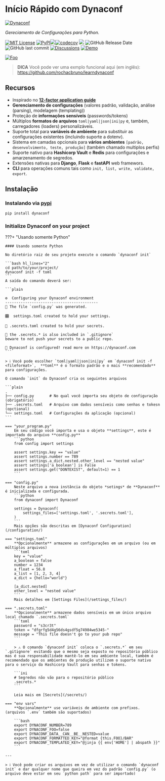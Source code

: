 # Início Rápido com Dynaconf 

<p style="align-content: center">
  <a href="https://dynaconf.com"><img src="img/logo_400.svg?sanitize=true" alt="Dynaconf"></a>
</p>
<p style="align-content: center">
    <em>Gereciamento de Configurações para Python.</em>
</p>

<p style="align-content: center"><a href="/LICENSE"><img alt="MIT License" src="https://img.shields.io/badge/license-MIT-007EC7.svg?style=flat-square"></a> <a href="https://pypi.python.org/pypi/dynaconf"><img alt="PyPI" src="https://img.shields.io/pypi/v/dynaconf.svg"></a><a href="https://github.com/rochacbruno/dynaconf/actions/workflows/main.yml"><img src="https://github.com/rochacbruno/dynaconf/actions/workflows/main.yml/badge.svg"></a><a href="https://codecov.io/gh/rochacbruno/dynaconf"><img alt="codecov" src="https://codecov.io/gh/rochacbruno/dynaconf/branch/master/graph/badge.svg"></a> <a href="https://www.codacy.com/gh/rochacbruno/dynaconf/dashboard?utm_source=github.com&amp;utm_medium=referral&amp;utm_content=rochacbruno/dynaconf&amp;utm_campaign=Badge_Grade"><img src="https://app.codacy.com/project/badge/Grade/42d2f11ef0a446808b246c8c69603f6e"/></a> <img alt="GitHub Release Date" src="https://img.shields.io/github/release-date/rochacbruno/dynaconf.svg"> <img alt="GitHub last commit" src="https://img.shields.io/github/last-commit/rochacbruno/dynaconf.svg"> <a href="https://github.com/rochacbruno/dynaconf/discussions"><img alt="Discussions" src="https://img.shields.io/badge/discussions-forum-yellow.svg?logo=googlechat"></a> <a href="https://github.com/rochacbruno/learndynaconf"><img alt="Demo" src="https://img.shields.io/badge/demo-learn-blue.svg?logo=gnubash"></a></p>


[![Foo](https://xscode.com/assets/promo-banner.svg)](https://xscode.com/rochacbruno/dynaconf)

> **DICA** Você pode ver uma exmplo funcional aqui (em inglês): https://github.com/rochacbruno/learndynaconf

## Recursos

- Inspirado no **[12-factor application guide](https://12factor.net/pt_br/config)**
- **Gerenciamento de configurações** (valores padrão, validação, análise (parsing), modelagem (templating))
- Proteção de **informações sensíveis** (passwords/tokens)
- Múltiplos **formatos de arquivos** `toml|yaml|json|ini|py` e, também, carregadores (loaders) personalizáveis.
- Suporte total para **variáveis de ambiente** para substituir as configurações existentes (incluindo suporte a dotenv).
- Sistema em camadas opcionais para **vários ambientes** `[padrão, desenvolvimento, teste, produção]` (também chamado multiplos perfis)
- Suporte nativo para **Hashicorp Vault** e **Redis** para configurações e amarzenamento de segredos.
- Extensões nativas para **Django**, **Flask** e **fastAPI** web framewors.
- **CLI** para operações comuns tais como `init, list, write, validate, export`.

## Instalação

### Instalando via [pypi](https://pypi.org/project/dynaconf)

```bash
pip install dynaconf
```
### Initialize Dynaconf on your project

???+ "Usando somente Python"

    #### Usando somente Python

    No diretório raiz de seu projeto execute o comando `dynaconf init`    

    ```bash hl_lines="2"
    cd path/to/your/project/
    dynaconf init -f toml
    ```
    A saída do comando deverá ser:

    ```plain

    ⚙️  Configuring your Dynaconf environment
    ------------------------------------------
    🐍 The file `config.py` was generated.

    🎛️  settings.toml created to hold your settings.

    🔑 .secrets.toml created to hold your secrets.

    🙈 the .secrets.* is also included in `.gitignore`
    beware to not push your secrets to a public repo.

    🎉 Dynaconf is configured! read more on https://dynaconf.com
    ```

    > ℹ️ Você pode escolher `toml|yaml|json|ini|py` em `dynaconf init -f <fileformat>`,  **toml** é o formato padrão e o mais **recomendado** para configurações.

    O comando `init` do Dynaconf cria os seguintes arquivos

    ```plain
    .
    ├── config.py       # No qual você importa seu objeto de configuração (obrigatório)
    ├── .secrets.toml   # Arquivo com dados sensíveis como senhas e tokesn (opctional)
    └── settings.toml   # Configurações da aplicação (opcional)
    ```

    === "your_program.py"
        Em seu código você importa e usa o objeto **settings**, este é importado do arquivo **config.py**
        ```python
        from config import settings

        assert settings.key == "value"
        assert settings.number == 789
        assert settings.a_dict.nested.other_level == "nested value"
        assert settings['a_boolean'] is False
        assert settings.get("DONTEXIST", default=1) == 1
        ```

    === "config.py"
        Neste arquivo a nova instância do objeto *setings* de **Dynaconf** é inicializada e configurada.
        ```python
        from dynaconf import Dynaconf

        settings = Dynaconf(
            settings_files=['settings.toml', '.secrets.toml'],
        )
        ```
        Mais opções são descritas em [Dynaconf Configuration](/configuration/)

    === "settings.toml"
        **Opcionalmente** armazene as configurações em um arquivo (ou em múltiplos arquivos)
        ```toml
        key = "value"
        a_boolean = false
        number = 1234
        a_float = 56.8
        a_list = [1, 2, 3, 4]
        a_dict = {hello="world"}

        [a_dict.nested]
        other_level = "nested value"
        ```
        Mais detalhes em [Settings Files](/settings_files/)

    === ".secrets.toml"
        **Opcionalmente** armazene dados sensíveis em um único arquivo local chamado `.secrets.toml`
        ```toml
        password = "s3cr3t"
        token = "dfgrfg5d4g56ds4gsdf5g74984we5345-"
        message = "This file doesn't go to your pub repo"
        ```

        > ⚠️ O comando `dynaconf init` coloca o `.secrets.*` em seu `.gitignore` evitando que o mesmo seja exposto no repositório público mas é sua responsabilidade mantê-lo em seu ambiente local, também é recomendado que os ambientes de produção utilizem o suporte nativo para o serviço da Hashicorp Vault para senhas e tokens. 

        ```ini
        # Segredos não vão para o repositório público
        .secrets.*
        ```

        Leia mais em [Secrets](/secrets/)

    === "env vars"
        **Opcionalmente** use variáveis de ambiente com prefixos. (arquivos `.env` também são suportados)

        ```bash
        export DYNACONF_NUMBER=789
        export DYNACONF_FOO=false
        export DYNACONF_DATA__CAN__BE__NESTED=value
        export DYNACONF_FORMATTED_KEY="@format {this.FOO}/BAR"
        export DYNACONF_TEMPLATED_KEY="@jinja {{ env['HOME'] | abspath }}"
        ```

    ---

    > ℹ️ Você pode criar os arquivos em vez de utilizar o comando `dynaconf init` e dar qualquer nome que queira em vez do padrão `config.py` (o arquivo deve estar em seu `python path` para ser importado)